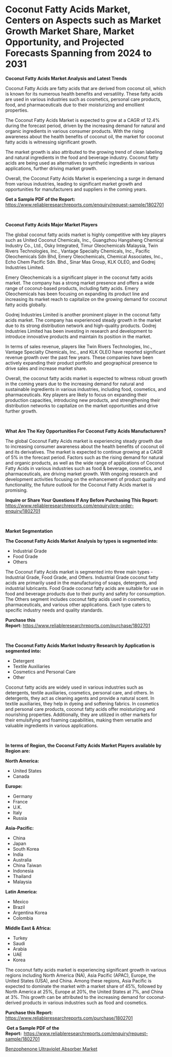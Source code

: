<p><h1>Coconut Fatty Acids Market, Centers on Aspects such as Market Growth Market Share, Market Opportunity, and Projected Forecasts Spanning from 2024 to 2031</h1></p><p><strong>Coconut Fatty Acids Market Analysis and Latest Trends</strong></p>
<p><p>Coconut Fatty Acids are fatty acids that are derived from coconut oil, which is known for its numerous health benefits and versatility. These fatty acids are used in various industries such as cosmetics, personal care products, food, and pharmaceuticals due to their moisturizing and emollient properties.</p><p>The Coconut Fatty Acids Market is expected to grow at a CAGR of 12.4% during the forecast period, driven by the increasing demand for natural and organic ingredients in various consumer products. With the rising awareness about the health benefits of coconut oil, the market for coconut fatty acids is witnessing significant growth.</p><p>The market growth is also attributed to the growing trend of clean labeling and natural ingredients in the food and beverage industry. Coconut fatty acids are being used as alternatives to synthetic ingredients in various applications, further driving market growth.</p><p>Overall, the Coconut Fatty Acids Market is experiencing a surge in demand from various industries, leading to significant market growth and opportunities for manufacturers and suppliers in the coming years.</p></p>
<p><strong>Get a Sample PDF of the Report:&nbsp;</strong> <a href="https://www.reliableresearchreports.com/enquiry/request-sample/1802701">https://www.reliableresearchreports.com/enquiry/request-sample/1802701</a></p>
<p>&nbsp;</p>
<p><strong>Coconut Fatty Acids Major Market Players</strong></p>
<p><p>The global coconut fatty acids market is highly competitive with key players such as United Coconut Chemicals, Inc., Guangzhou Hangsheng Chemical Industry Co., Ltd., Osky Integrated, Timur Oleochemicals Malaysia, Twin Rivers Technologies, Inc., Vantage Specialty Chemicals, Inc., Pacific Oleochemicals Sdn Bhd, Emery Oleochemicals, Chemical Associates, Inc., Echo Chem Pacific Sdn. Bhd., Sinar Mas Group, KLK OLEO, and Godrej Industries Limited.</p><p>Emery Oleochemicals is a significant player in the coconut fatty acids market. The company has a strong market presence and offers a wide range of coconut-based products, including fatty acids. Emery Oleochemicals has been focusing on expanding its product line and increasing its market reach to capitalize on the growing demand for coconut fatty acids globally.</p><p>Godrej Industries Limited is another prominent player in the coconut fatty acids market. The company has experienced steady growth in the market due to its strong distribution network and high-quality products. Godrej Industries Limited has been investing in research and development to introduce innovative products and maintain its position in the market.</p><p>In terms of sales revenue, players like Twin Rivers Technologies, Inc., Vantage Specialty Chemicals, Inc., and KLK OLEO have reported significant revenue growth over the past few years. These companies have been actively expanding their product portfolio and geographical presence to drive sales and increase market share.</p><p>Overall, the coconut fatty acids market is expected to witness robust growth in the coming years due to the increasing demand for natural and sustainable ingredients in various industries, including food, cosmetics, and pharmaceuticals. Key players are likely to focus on expanding their production capacities, introducing new products, and strengthening their distribution networks to capitalize on the market opportunities and drive further growth.</p></p>
<p>&nbsp;</p>
<p><strong>What Are The Key Opportunities For Coconut Fatty Acids Manufacturers?</strong></p>
<p><p>The global Coconut Fatty Acids market is experiencing steady growth due to increasing consumer awareness about the health benefits of coconut oil and its derivatives. The market is expected to continue growing at a CAGR of 5% in the forecast period. Factors such as the rising demand for natural and organic products, as well as the wide range of applications of Coconut Fatty Acids in various industries such as food & beverage, cosmetics, and pharmaceuticals, are driving market growth. With ongoing research and development activities focusing on the enhancement of product quality and functionality, the future outlook for the Coconut Fatty Acids market is promising.</p></p>
<p><strong>Inquire or Share Your Questions If Any Before Purchasing This Report:</strong> <a href="https://www.reliableresearchreports.com/enquiry/pre-order-enquiry/1802701">https://www.reliableresearchreports.com/enquiry/pre-order-enquiry/1802701</a></p>
<p>&nbsp;</p>
<p><strong>Market Segmentation</strong></p>
<p><strong>The Coconut Fatty Acids Market Analysis by types is segmented into:</strong></p>
<p><ul><li>Industrial Grade</li><li>Food Grade</li><li>Others</li></ul></p>
<p><p>The Coconut Fatty Acids market is segmented into three main types - Industrial Grade, Food Grade, and Others. Industrial Grade coconut fatty acids are primarily used in the manufacturing of soaps, detergents, and industrial lubricants. Food Grade coconut fatty acids are suitable for use in food and beverage products due to their purity and safety for consumption. The Others segment includes coconut fatty acids used in cosmetics, pharmaceuticals, and various other applications. Each type caters to specific industry needs and quality standards.</p></p>
<p><strong>Purchase this Report:&nbsp;</strong><a href="https://www.reliableresearchreports.com/purchase/1802701">https://www.reliableresearchreports.com/purchase/1802701</a></p>
<p>&nbsp;</p>
<p><strong>The Coconut Fatty Acids Market Industry Research by Application is segmented into:</strong></p>
<p><ul><li>Detergent</li><li>Textile Auxiliaries</li><li>Cosmetics and Personal Care</li><li>Other</li></ul></p>
<p><p>Coconut fatty acids are widely used in various industries such as detergents, textile auxiliaries, cosmetics, personal care, and others. In detergents, they act as cleaning agents and provide a natural scent. In textile auxiliaries, they help in dyeing and softening fabrics. In cosmetics and personal care products, coconut fatty acids offer moisturizing and nourishing properties. Additionally, they are utilized in other markets for their emulsifying and foaming capabilities, making them versatile and valuable ingredients in various applications.</p></p>
<p>&nbsp;</p>
<p><strong>In terms of Region, the Coconut Fatty Acids Market Players available by Region are:</strong></p>
<p>
    <p> <strong> North America: </strong>
        <ul>
            <li>United States</li>
            <li>Canada</li>
        </ul>
        </p> 
    <p> <strong> Europe: </strong>
        <ul>
            <li>Germany</li>
            <li>France</li>
            <li>U.K.</li>
            <li>Italy</li>
            <li>Russia</li>
        </ul>
        </p> 
    <p> <strong> Asia-Pacific: </strong>
        <ul>
            <li>China</li>
            <li>Japan</li>
            <li>South Korea</li>
            <li>India</li>
            <li>Australia</li>
            <li>China Taiwan</li>
            <li>Indonesia</li>
            <li>Thailand</li>
            <li>Malaysia</li>
        </ul>
        </p> 
    <p> <strong> Latin America: </strong>
        <ul>
            <li>Mexico</li>
            <li>Brazil</li>
            <li>Argentina Korea</li>
            <li>Colombia</li>
        </ul>
        </p> 
    <p> <strong> Middle East & Africa: </strong>
        <ul>
            <li>Turkey</li>
            <li>Saudi</li>
            <li>Arabia</li>
            <li>UAE</li>
            <li>Korea</li>
        </ul>
    </p>
    </p>
<p><p>The coconut fatty acids market is experiencing significant growth in various regions including North America (NA), Asia Pacific (APAC), Europe, the United States (USA), and China. Among these regions, Asia Pacific is expected to dominate the market with a market share of 45%, followed by North America at 25%, Europe at 20%, the United States at 7%, and China at 3%. This growth can be attributed to the increasing demand for coconut-derived products in various industries such as food and cosmetics.</p></p>
<p><strong>Purchase this Report: </strong><a href="https://www.reliableresearchreports.com/purchase/1802701">https://www.reliableresearchreports.com/purchase/1802701</a></p>
<p>&nbsp;<strong>Get a Sample PDF of the Report:&nbsp;&nbsp;</strong><a href="https://www.reliableresearchreports.com/enquiry/request-sample/1802701">https://www.reliableresearchreports.com/enquiry/request-sample/1802701</a></p>
<p><strong></strong></p>
<p><p><a href="https://natural-crush-b99.notion.site/Benzophenone-Ultraviolet-Absorber-Market-Growth-Market-Trends-COVID-19-Impact-and-Forecasts-for-p-c558630513f44886b478ba64bbc00d4b">Benzophenone Ultraviolet Absorber Market</a></p></p>